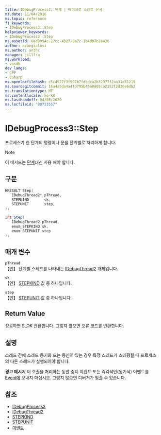 ```yaml
---
title: IDebugProcess3::단계 | 마이크로 소프트 문서
ms.date: 11/04/2016
ms.topic: reference
f1_keywords:
- IDebugProcess3::Step
helpviewer_keywords:
- IDebugProcess3::Step
ms.assetid: 6ad9094c-27cc-4927-8a7c-1b4d97b2e436
author: acangialosi
ms.author: anthc
manager: jillfra
ms.workload:
- vssdk
dev_langs:
- CPP
- CSharp
ms.openlocfilehash: c5c4927f3f997b7fdbdca2b32977f2aa31a51219
ms.sourcegitcommit: 16a4a5da4a4fd795b46a0869ca2152f2d36e6db2
ms.translationtype: MT
ms.contentlocale: ko-KR
ms.lasthandoff: 04/06/2020
ms.locfileid: "80723557"
---
```

# <a name="idebugprocess3step"></a>IDebugProcess3::Step
프로세스가 한 단계의 명령이나 문을 단계별로 처리하게 합니다.

> [!NOTE]
> 이 메서드는 [단계](../../../extensibility/debugger/reference/idebugprogram2-step.md)대신 사용 해야 합니다.

## <a name="syntax"></a>구문

```cpp
HRESULT Step(
   IDebugThread2* pThread,
   STEPKIND       sk,
   STEPUNIT       step,
);
```

```csharp
int Step(
   IDebugThread2 pThread,
   enum_STEPKIND sk,
   enum_STEPUNIT step
);
```

## <a name="parameters"></a>매개 변수
`pThread`\
【인】 단계별 스레드를 나타내는 [IDebugThread2](../../../extensibility/debugger/reference/idebugthread2.md) 개체입니다.

`sk`\
【인】 [STEPKIND](../../../extensibility/debugger/reference/stepkind.md) 값 중 하나입니다.

`step`\
【인】 [STEPUNIT](../../../extensibility/debugger/reference/stepunit.md) 값 중 하나입니다.

## <a name="return-value"></a>Return Value
 성공하면 S_OK 반환합니다. 그렇지 않으면 오류 코드를 반환합니다.

## <a name="remarks"></a>설명
 스레드 간에 스레드 동기화 또는 통신이 있는 경우 특정 스레드가 스테핑될 때 프로세스의 다른 스레드가 실행되어야 합니다.

 **경고 메시지** 이 호출을 처리하는 동안 중지 이벤트 또는 즉각적인(동기식) 이벤트를 [Event에](../../../extensibility/debugger/reference/idebugeventcallback2-event.md) 보내지 마십시오. 그렇지 않으면 디버거가 멈출 수 있습니다.

## <a name="see-also"></a>참조
- [IDebugProcess3](../../../extensibility/debugger/reference/idebugprocess3.md)
- [IDebugThread2](../../../extensibility/debugger/reference/idebugthread2.md)
- [STEPKIND](../../../extensibility/debugger/reference/stepkind.md)
- [STEPUNIT](../../../extensibility/debugger/reference/stepunit.md)
- [이벤트](../../../extensibility/debugger/reference/idebugeventcallback2-event.md)
